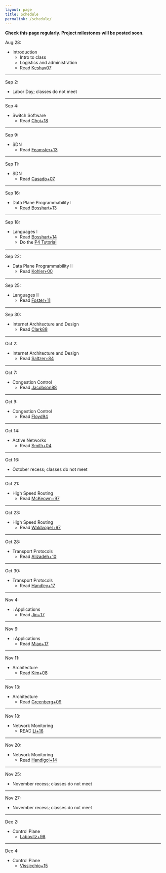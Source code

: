 ```yaml
---
layout: page
title: Schedule
permalink: /schedule/
---
```


<b>Check this page regularly. Project milestones will be posted soon.</b>


Aug 28:
* Introduction
    * Intro to class
    * Logistics and administration
    * Read [Keshav07](https://dl.acm.org/citation.cfm?id=1273458)

---

Sep 2:
* Labor Day; classes do not meet

---

Sep 4:
* Switch Software
   *  Read [Choi+18](https://dl.acm.org/citation.cfm?id=3230546) 

---

Sep 9:
* SDN
    * Read [Feamster+13](https://dl.acm.org/citation.cfm?id=2602219)

---

Sep 11:
* SDN
    * Read [Casado+07](https://dl.acm.org/citation.cfm?id=1282382)

---

Sep 16:
* Data Plane Programmability I
   * Read [Bosshart+13](https://dl.acm.org/citation.cfm?id=2486011)

---

Sep 18:
* Languages I   
   * Read [Bosshart+14](https://dl.acm.org/citation.cfm?id=2656890)
   * Do the [P4 Tutorial](https://github.com/p4lang/tutorials)

---

Sep 22:
* Data Plane Programmability II
   * Read [Kohler+00](http://www.cs.princeton.edu/courses/archive/fall18/cos561/papers/Click00.pdf)

---

Sep 25:
* Languages II  
    * Read [Foster+11](https://dl.acm.org/citation.cfm?id=2034812)

---

Sep 30:
* Internet Architecture and Design
    * Read [Clark88](http://ccr.sigcomm.org/archive/1995/jan95/ccr-9501-clark.pdf)

---

Oct 2:
* Internet Architecture and Design
    * Read [Saltzer+84](https://dl.acm.org/citation.cfm?id=357402)

---

Oct 7:
* Congestion Control 
    * Read [Jacobson88](https://dl.acm.org/citation.cfm?id=52356)

---

Oct 9:
* Congestion Control 
    * Read [Floyd94](https://dl.acm.org/citation.cfm?id=205512)

---


Oct 14:
* Active Networks
    * Read [Smith+04](https://ieeexplore.ieee.org/document/1262565)

---

Oct 16:
* October recess; classes do not meet

---

Oct 21:
* High Speed Routing
    * Read [McKeown+97](https://ieeexplore.ieee.org/document/566194)

---

Oct 23:
* High Speed Routing
    * Read [Waldvogel+97](https://dl.acm.org/citation.cfm?id=263136) 

---

Oct 28:
* Transport Protocols
    * Read [Alizadeh+10](https://people.csail.mit.edu/alizadeh/papers/dctcp-sigcomm10.pdf)

---

Oct 30:
* Transport Protocols
    * Read [Handley+17](https://dl.acm.org/citation.cfm?id=3098825)

---

Nov 4:
* : Applications
    * Read [Jin+17](https://dl.acm.org/citation.cfm?id=3132747.3132764)
    
---

Nov 6:
* : Applications
    * Read [Miao+17](https://dl.acm.org/citation.cfm?id=3098824&dl=ACM&coll=DL)

---

Nov 11:
* Architecture
    * Read [Kim+08](http://www.cs.princeton.edu/courses/archive/fall18/cos561/papers/Seattle08.pdf)

---

Nov 13:
* Architecture
    * Read [Greenberg+09](https://www.microsoft.com/en-us/research/publication/vl2-a-scalable-and-flexible-data-center-network/)

---

Nov 18:

* Network Monitoring
   * READ [Li+16](https://www.usenix.org/node/194941)

---

Nov 20:

* Network Monitoring
   * Read [Handigol+14](http://www.scs.stanford.edu/~dm/home/papers/handigol:netsight.pdf)

---

Nov 25:
* November recess; classes do not meet


---

Nov 27:
* November recess; classes do not meet


---

Dec 2:
* Control Plane
   * [Labovitz+98](http://www.cs.princeton.edu/courses/archive/fall18/cos561/papers/BGPInstability98.pdf)

---

Dec 4:
* Control Plane
   * [Vissicchio+15](http://fibbing.net/files/sig15.pdf)




<!--

Feb 20:
* Intoduction
    * Intro to class
    * Logistics and administration

---

Feb 22:
* Internet Architecture and Design
    * Read [Keshav07](https://dl.acm.org/citation.cfm?id=1273458)
    * Read [Clark88](http://ccr.sigcomm.org/archive/1995/jan95/ccr-9501-clark.pdf)
    * Read [Saltzer+84](https://dl.acm.org/citation.cfm?id=357402)

---

Feb 22:
* P4 Tutorial

---

Mar 1:
* P4 Tutorial

---

Mar 6
* Congestion Control I
    * Read [Jacobson88](https://dl.acm.org/citation.cfm?id=52356)
    * Read [Floyd94](https://dl.acm.org/citation.cfm?id=205512)
    * [Starter Project](https://github.com/usi-advanced-networking/switch-cache) Out

---

Mar 7:
* Lab

---

Mar 13:

* High Speed Routing
    * Read [McKeown+97](https://ieeexplore.ieee.org/document/566194)
    * Read [Waldvogel+97](https://dl.acm.org/citation.cfm?id=263136) 

---

Mar 14:
* Lab

---

Mar 20:
* Transport Protocols
    * Read [Handley+17](https://dl.acm.org/citation.cfm?id=3098825)
    * __Starter Project Due__

---

Mar 21:
* Lab
 
---

Mar 27:
* Topics 6: Active Networks
    * Read [Wetherall99](https://dl.acm.org/citation.cfm?id=319156) 
    * Read [Smith+04](https://ieeexplore.ieee.org/document/1262565)
    * __Project Out__

---

Mar 28:
* Lab


---

Apr 3:
* Topics 7: SDN
    * Soul&eacute; travelling
    * Read [Feamster+13](https://dl.acm.org/citation.cfm?id=2602219)
    * Read [Casado+07](https://dl.acm.org/citation.cfm?id=1282382)
    * __Project Work Plan Due__


---

Apr 4
* Lab
    * Soul&eacute; travelling

---

Apr 10
* Topics 8: Data Plane Programmability
    * Read [Bosshart+13](https://dl.acm.org/citation.cfm?id=2486011)


---

Apr 11
* Lab

---

Apr 17
* Topics 9: Languages
    * Read [Foster+11](https://dl.acm.org/citation.cfm?id=2034812)
    * Optionally Read [Bosshart+14](https://dl.acm.org/citation.cfm?id=2656890)

---

Apr 18:
* Easter (No Class) 

---

Apr 24:
* Easter (No Class) 

---

Apr 25:
* Easter (No Class) 

---

May 1
* Labour Day (No Class) 

---

May 2
* Topics 10: Applications
    * Read [Jin+17](https://dl.acm.org/citation.cfm?id=3132747.3132764)
    * Optionally Read [Miao+17](https://dl.acm.org/citation.cfm?id=3098824&dl=ACM&coll=DL)

---

May 8
* Lab

---

May 9
* Lab

---

May 15
* Lab

---

May 16
* Lab
    * ** __Complete Data-Plane and Control-Plane Implementations Due__
    * ** __Interoperability Proposal Due__

---

May 22
* Topics 11: Switch Software
    *  Read [Choi+18](https://dl.acm.org/citation.cfm?id=3230546) 

---

May 23
* Lab
* __Final project due__

---

May 29
* Lab
* __Final demonstrations and presentations__

---









April 2nd:
* Lecture 1 Topics:
    * Intro to class
    * Logistics and administration
* **Due by 11:59 PM:** [Course Application](https://goo.gl/forms/nJXtf9csQokQFvD23) 

---

April 3rd:
* Instructors will send out application results by 5PM

---

April 4th:
* Lecture 2 Topics:
    * P4 Introduction and Motivation
    * P4 Langauge Basics
    * Hands on learning with P4 - Please complete the Getting Started portion of the [P4 Mininet exercises]({{ site.baseurl }}/deliverables/p4-mininet) before class, and bring your laptops with you 

---

April 6th:
* **Due by 11:59 PM:** [Getting Started]({{ site.baseurl }}/deliverables/getting-started)

---

April 9th:
* Lecture 3 Topics:
    * Finish P4 Language Overiew
    * Intro to NetFPGA
    * P4->NetFPGA Workflow Overview

---

April 10th:
* **Due by 11:59PM:** [P4 Mininet exercises]({{ site.baseurl }}/deliverables/p4-mininet)
* **Due by 11:59PM:** [P4->NetFPGA exercises]({{ site.baseurl }}/deliverables/p4-netfpga-tutorials)

---

April 16th:
* Lecture 4:
    * Guest Lecture - P4 Applications

---

April 18th:
* Lecture 5 Topics:
    * Intro to FPGA development
    * Basic hardware design
    * Running simulations
    * Timing constraints

---

April 24th:
* **Due by 11:59PM:** [Complete Data-Plane and Control-Plane Implementations]({{ site.baseurl }}/deliverables/baseline-tests)

---

April 27th:
* **Due by 11:59PM:** [Interoperability test proposal (one document from entire class)]({{ site.baseurl }}/deliverables/interoperability-proposal)

---

May 2nd:
* **Due by 11:59PM:** [Proposal for design challenge project]({{ site.baseurl }}/deliverables/design-challenge)

---

May 9th (Gates 325):
* Interoperability test

---

May 24th:
* **Due by 11:59PM:** [Design challenge progress report]({{ site.baseurl }}/deliverables/progress-report)

---

June 13th @ 3:30PM in Gates 358:
* [Final demonstrations and presentations]({{ site.baseurl }}/deliverables/final-demo)



-->
